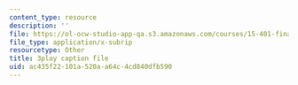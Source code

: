 ```yaml
---
content_type: resource
description: ''
file: https://ol-ocw-studio-app-qa.s3.amazonaws.com/courses/15-401-finance-theory-i-fall-2008/ac435f22101a520aa64c4cd840dfb590_a5PF2PcElV0.vtt
file_type: application/x-subrip
resourcetype: Other
title: 3play caption file
uid: ac435f22-101a-520a-a64c-4cd840dfb590
---
```

